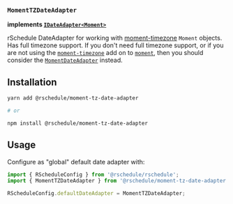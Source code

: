 ### `MomentTZDateAdapter`

**implements [`IDateAdapter<Moment>`](../)**

rSchedule DateAdapter for working with [moment-timezone](https://momentjs.com/timezone/) `Moment` objects. Has full timezone support. If you don't need full timezone support, or if you are not using the [`moment-timezone`](https://momentjs.com/timezone/) add on to [`moment`](https://momentjs.com), then you should consider the [`MomentDateAdapter`](./moment-date-adapter) instead.

## Installation

```bash
yarn add @rschedule/moment-tz-date-adapter

# or

npm install @rschedule/moment-tz-date-adapter
```

## Usage

Configure as "global" default date adapter with:

```typescript
import { RScheduleConfig } from '@rschedule/rschedule';
import { MomentTZDateAdapter } from '@rschedule/moment-tz-date-adapter';

RScheduleConfig.defaultDateAdapter = MomentTZDateAdapter;
```
